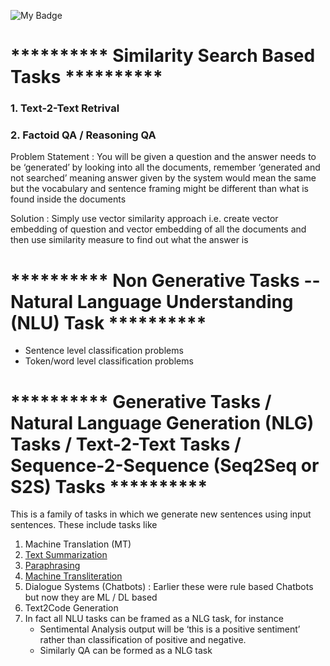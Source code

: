 ![My Badge](https://img.shields.io/badge/Example-Badge-blue)

# ********** Similarity Search Based Tasks ********** 

### 1. Text-2-Text Retrival 


### 2. Factoid QA / Reasoning QA 
Problem Statement : You will be given a question and the answer needs to be ‘generated’ by looking into all the documents, remember ‘generated and not searched’ meaning answer given by the system would mean the same but the vocabulary and sentence framing might be different than what is found inside the documents

Solution : 
Simply use vector similarity approach i.e. create vector embedding of question and vector embedding of all the documents and then use similarity measure to find out what the answer is








# ********** Non Generative Tasks -- Natural Language Understanding (NLU) Task ********** 
- Sentence level classification problems
- Token/word level classification problems








# ********** Generative Tasks / Natural Language Generation (NLG) Tasks / Text-2-Text Tasks / Sequence-2-Sequence (Seq2Seq or S2S) Tasks **********
This is a family of tasks in which we generate new sentences using input sentences. These include tasks like
  1. Machine Translation (MT)
  2. [Text Summarization](https://github.com/khetansarvesh/NLP/tree/main/unitask_downstream_nlp/text_summarization)
  3. [Paraphrasing](https://github.com/khetansarvesh/NLP/blob/main/unitask_downstream_nlp/imgs/paraphrase.png)
  4. [Machine Transliteration](https://github.com/khetansarvesh/NLP/blob/main/unitask_downstream_nlp/imgs/trans.png)
  5. Dialogue Systems (Chatbots) : Earlier these were rule based Chatbots but now they are ML / DL based
  6. Text2Code Generation
  7. In fact all NLU tasks can be framed as a NLG task, for instance
     - Sentimental Analysis output will be ‘this is a positive sentiment’ rather than classification of positive and negative.
     - Similarly QA can be formed as a NLG task

